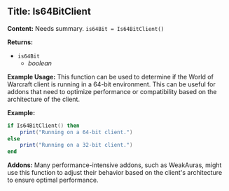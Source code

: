 ## Title: Is64BitClient

**Content:**
Needs summary.
`is64Bit = Is64BitClient()`

**Returns:**
- `is64Bit`
  - *boolean*

**Example Usage:**
This function can be used to determine if the World of Warcraft client is running in a 64-bit environment. This can be useful for addons that need to optimize performance or compatibility based on the architecture of the client.

**Example:**
```lua
if Is64BitClient() then
    print("Running on a 64-bit client.")
else
    print("Running on a 32-bit client.")
end
```

**Addons:**
Many performance-intensive addons, such as WeakAuras, might use this function to adjust their behavior based on the client's architecture to ensure optimal performance.